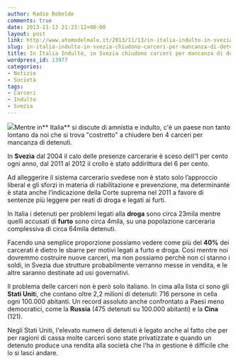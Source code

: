 ```yaml
---
author: Radio Rebelde
comments: true
date: 2013-11-13 21:23:12+00:00
layout: post
link: http://www.atomodelmale.it/2013/11/13/in-italia-indulto-in-svezia-chiudono-carceri-per-mancanza-di-detenuti/
slug: in-italia-indulto-in-svezia-chiudono-carceri-per-mancanza-di-detenuti
title: In Italia Indulto, in Svezia chiudono carceri per mancanza di detenuti
wordpress_id: 13977
categories:
- Notizie
- Società
tags:
- Carceri
- Indulto
- Svezia
---
```


![](http://www.atomodelmale.it/wp-content/uploads/2013/11/carceri2-300x211.jpg)Mentre in** Italia** si discute di amnistia e indulto, c'è un paese non tanto lontano da noi che si trova "costretto" a chiudere ben 4 carceri per mancanza di detenuti.

In **Svezia** dal 2004 il calo delle presenze carcerarie è sceso dell’1 per cento ogni anno, dal 2011 al 2012 il crollo è stato addirittura del 6 per cento.

Ad alleggerire il sistema carcerario svedese non è stato solo l’approccio liberal e gli sforzi in materia di riabilitazione e prevenzione, ma determinante è stata anche l’indicazione della Corte suprema nel 2011 a favore di sentenze più leggere per reati di droga e legati ai furti.

In Italia i detenuti per problemi legati alla **droga** sono circa 23mila mentre quelli accusati di **furto** sono circa 4mila, su una popolazione carceraria complessiva di circa 64mila detenuti.

Facendo una semplice proporzione possiamo vedere come più del **40%** dei carcerati è dietro le sbarre per motivi legati a furto e droga. Così mentre noi dovremmo costruire nuove carceri, ma non possiamo perchè non ci stanno i soldi, in Svezia due strutture probabilmente verranno messe in vendita, e le altre saranno destinate ad usi governativi.



Il problema delle carceri non è però solo italiano. In cima alla lista ci sono gli **Stati Unit**i, che contano oltre 2,2 milioni di detenuti: 716 persone in cella ogni 100.000 abitanti. Un record assoluto anche confrontato a Paesi meno democratici, come la **Russia** (475 detenuti su 100.000 abitanti) e la **Cina** (121).

Negli Stati Uniti, l'elevato numero di detenuti è legato anche al fatto che per per ragioni di cassa molte carceri sono state privatizzate e quando un detenuto produce una rendita alla società che l'ha in gestione è difficile che lo si lasci andare.
